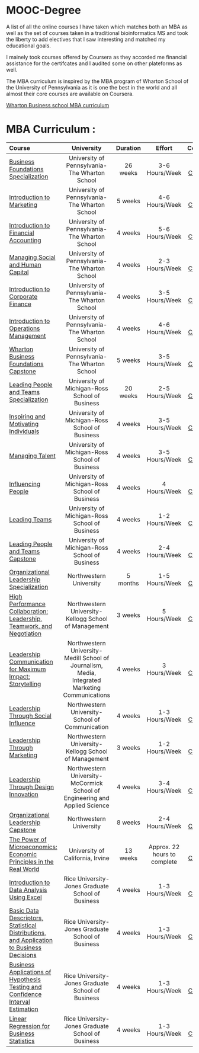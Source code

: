 # MOOC-Degree
A list of all the online courses I have taken which matches both an MBA as well as the set of courses taken in a traditional bioinformatics MS and took the liberty to add electives that I saw interesting and matched my educational goals.

I mainely took courses offered by Coursera as they accorded me financial assistance for the certifcates and I audited some on other plateforms as well.

The MBA curriculum is inspired by the MBA program of Wharton School of the University of Pennsylvania as it is one the best in the world and all almost their core courses are available on Coursera.

[Wharton Business school MBA curriculum](https://www.coursera.org/learn/learning-how-to-learn)

# MBA Curriculum :
Course | University | Duration | Effort | Certificate
:-- | :--: | :--: | :--: | :--:
[Business Foundations Specialization](https://www.coursera.org/specializations/wharton-business-foundations) | University of Pennsylvania-The Wharton School | 26 weeks | 3-6 Hours/Week|[Verify Certificate](https://www.coursera.org/account/accomplishments/specialization/6JQMZRBY46T8 ) 
[Introduction to Marketing](https://www.coursera.org/learn/wharton-marketing) | University of Pennsylvania-The Wharton School | 5 weeks | 4-6 Hours/Week|[Verify Certificate](https://www.coursera.org/account/accomplishments/records/SJDV79N58SB7)
[Introduction to Financial Accounting](https://www.coursera.org/learn/wharton-accounting) | University of Pennsylvania-The Wharton School | 4 weeks | 5-6 Hours/Week|[Verify Certificate]( https://www.coursera.org/account/accomplishments/records/8E6BB7N56HZ4) 
[Managing Social and Human Capital ](https://www.coursera.org/learn/wharton-social-human-capital) |  University of Pennsylvania- The Wharton School | 4 weeks | 2-3 Hours/Week|[Verify Certificate](https://www.coursera.org/account/accomplishments/records/66Z4WKCMATDE)
[Introduction to Corporate Finance ](https://www.coursera.org/learn/wharton-finance) |  University of Pennsylvania-The Wharton School | 4 weeks | 3-5 Hours/Week|[Verify Certificate]( https://www.coursera.org/account/accomplishments/records/3HMQN6ETUXM2)
[Introduction to Operations Management](https://www.coursera.org/learn/wharton-operations) |  University of Pennsylvania-The Wharton School | 4 weeks | 4-6 Hours/Week|[Verify Certificate]( https://www.coursera.org/account/accomplishments/records/2E39CG8VKFF4)
[Wharton Business Foundations Capstone](https://www.coursera.org/learn/wharton-capstone) |  University of Pennsylvania-The Wharton School | 5 weeks | 3-5 Hours/Week|[Verify Certificate](https://www.coursera.org/account/accomplishments/records/HL69AXSVZLBL)
[Leading People and Teams Specialization](https://www.coursera.org/specializations/leading-teams) |  University of Michigan-Ross School of Business | 20 weeks | 2-5 Hours/Week|[Verify Certificate](https://www.coursera.org/account/accomplishments/specialization/3P8GU2FSDABJ)
[Inspiring and Motivating Individuals](https://www.coursera.org/learn/motivate-people-teams) |  University of Michigan-Ross School of Business | 4 weeks | 3-5 Hours/Week|[Verify Certificate](https://www.coursera.org/account/accomplishments/records/ZL8DR92KPFH4)
[Managing Talent](https://www.coursera.org/learn/managing-talents) |  University of Michigan-Ross School of Business | 4 weeks | 3-5 Hours/Week|[Verify Certificate](https://www.coursera.org/account/accomplishments/records/CJELGKPN82CH)
[Influencing People](https://www.coursera.org/learn/influencing-people) |  University of Michigan-Ross School of Business | 4 weeks | 4 Hours/Week|[Verify Certificate](https://www.coursera.org/account/accomplishments/records/9MEE3QZGGH7C)
  [Leading Teams](https://www.coursera.org/learn/leading-teams) |  University of Michigan-Ross School of Business | 4 weeks | 1-2 Hours/Week|[Verify Certificate](https://www.coursera.org/account/accomplishments/records/2F5WRZ6CBJRJ)
  [Leading People and Teams Capstone](https://www.coursera.org/learn/leading-teams-project) |  University of Michigan-Ross School of Business | 4 weeks | 2-4 Hours/Week|[Verify Certificate](https://www.coursera.org/account/accomplishments/records/6TG9FKLW5NA9)
   [Organizational Leadership Specialization](https://www.coursera.org/specializations/organizational-leadership) |  Northwestern University |  5 months | 1-5 Hours/Week|[Verify Certificate](https://www.coursera.org/account/accomplishments/specialization/A79RRSKMJWTZ)
   [High Performance Collaboration: Leadership, Teamwork, and Negotiation](https://www.coursera.org/learn/leadership-collaboration) |  Northwestern University-Kellogg School of Management | 3 weeks | 5 Hours/Week|[Verify Certificate](https://www.coursera.org/account/accomplishments/records/X5BSC4YPYDKA)
[Leadership Communication for Maximum Impact: Storytelling](https://www.coursera.org/learn/leadership-storytelling) |  Northwestern University-Medill School of Journalism, Media, Integrated Marketing Communications | 4 weeks | 3 Hours/Week|[Verify Certificate](https://www.coursera.org/account/accomplishments/records/RAYT7BFE8PN7)
[Leadership Through Social Influence](https://www.coursera.org/learn/leadership-socialinfluence) |  Northwestern University-School of Communication  | 4 weeks | 1-3 Hours/Week|[Verify Certificate](https://www.coursera.org/account/accomplishments/records/8XF3C6HCYBYK)
[Leadership Through Marketing](https://www.coursera.org/learn/leadership-marketing) |  Northwestern University-Kellogg School of Management | 3 weeks | 1-2 Hours/Week|[Verify Certificate](https://www.coursera.org/account/accomplishments/records/9G84QQGHQVBU)
[Leadership Through Design Innovation](https://www.coursera.org/learn/leadership-design-innovation) |  Northwestern University-McCormick School of Engineering and Applied Science | 4 weeks | 3-4 Hours/Week|[Verify Certificate](https://www.coursera.org/account/accomplishments/records/QKPKLGE6K2Q4)
[Organizational Leadership Capstone](https://www.coursera.org/specializations/organizational-leadership) |  Northwestern University |  8 weeks  | 2-4 Hours/Week|[Verify Certificate](https://www.coursera.org/account/accomplishments/records/XGKSWGUUGEUQ)
[The Power of Microeconomics: Economic Principles in the Real World](https://www.coursera.org/learn/principles-of-microeconomics) |  University of California, Irvine |  13 weeks  | Approx. 22 hours to complete|[Verify Certificate](https://www.coursera.org/account/accomplishments/records/RLFH2Y63VSZ8)
[Introduction to Data Analysis Using Excel](https://www.coursera.org/learn/excel-data-analysis?specialization=business-statistics-analysis) | Rice University-Jones Graduate School of Business | 4 weeks | 1-3 Hours/Week|[Verify Certificate](https://www.coursera.org/account/accomplishments/records/GRN6SAHFC7KX)
[Basic Data Descriptors, Statistical Distributions, and Application to Business Decisions](https://www.coursera.org/learn/descriptive-statistics-statistical-distributions-business-application?specialization=business-statistics-analysis) | Rice University-Jones Graduate School of Business | 4 weeks | 1-3 Hours/Week|[Verify Certificate](https://www.coursera.org/account/accomplishments/records/UT2DMMNLTBCZ)
[Business Applications of Hypothesis Testing and Confidence Interval Estimation](https://www.coursera.org/learn/hypothesis-testing-confidence-intervals?specialization=business-statistics-analysis) | Rice University-Jones Graduate School of Business | 4 weeks | 1-3 Hours/Week|[Verify Certificate](https://www.coursera.org/account/accomplishments/records/GSNS6KCUEUFU)
[Linear Regression for Business Statistics](https://www.coursera.org/learn/linear-regression-business-statistics?specialization=business-statistics-analysis) | Rice University-Jones Graduate School of Business | 4 weeks | 1-3 Hours/Week|[Verify Certificate](https://www.coursera.org/account/accomplishments/records/94RS2U5SCZUC)









  




